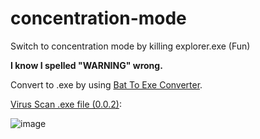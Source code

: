 # concentration-mode
Switch to concentration mode by killing explorer.exe (Fun)

**I know I spelled "WARNING" wrong.**

Convert to .exe by using [Bat To Exe Converter](https://www.battoexeconverter.com/).


[Virus Scan .exe file (0.0.2)](https://www.virustotal.com/gui/file/05fd285d4cef6ce6ee321561ba08acb156ed470dcedf7358bbfa261a772f5a7c?nocache=1):

![image](https://user-images.githubusercontent.com/62001770/142758611-57d64251-c611-493d-a05a-765f4de90b93.png)
